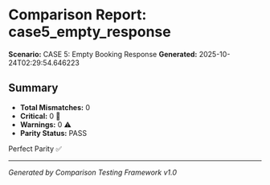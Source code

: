 # Comparison Report: case5_empty_response
**Scenario:** CASE 5: Empty Booking Response
**Generated:** 2025-10-24T02:29:54.646223

## Summary
- **Total Mismatches:** 0
- **Critical:** 0 🚨
- **Warnings:** 0 ⚠️
- **Parity Status:** PASS

Perfect Parity ✅

---
*Generated by Comparison Testing Framework v1.0*